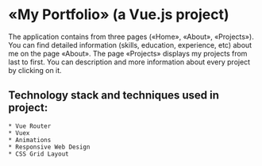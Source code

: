 # «My Portfolio» (a Vue.js project)

The application contains from three pages («Home», «About», «Projects»). You can find detailed information (skills, education, experience, etc) about me on the page «About». The page «Projects» displays my projects from last to first. You can description and more information about every project by clicking on it.

## Technology stack and techniques used in project:
	* Vue Router
	* Vuex
	* Animations
	* Responsive Web Design
	* CSS Grid Layout
